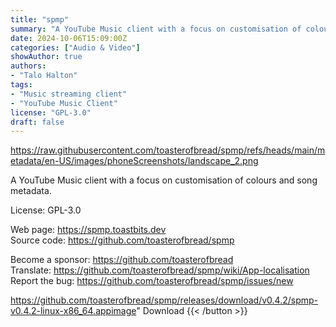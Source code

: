 ```yaml
---
title: "spmp"
summary: "A YouTube Music client with a focus on customisation of colours and song metadata."
date: 2024-10-06T15:09:00Z
categories: ["Audio & Video"]
showAuthor: true
authors:
- "Talo Halton"
tags: 
- "Music streaming client"
- "YouTube Music Client"
license: "GPL-3.0"
draft: false
---
```


https://raw.githubusercontent.com/toasterofbread/spmp/refs/heads/main/metadata/en-US/images/phoneScreenshots/landscape_2.png

A YouTube Music client with a focus on customisation of colours and song metadata.

License: GPL-3.0

Web page: <https://spmp.toastbits.dev>  
Source code: <https://github.com/toasterofbread/spmp>

Become a sponsor: <https://github.com/toasterofbread>  
Translate: <https://github.com/toasterofbread/spmp/wiki/App-localisation>  
Report the bug: <https://github.com/toasterofbread/spmp/issues/new>  

https://github.com/toasterofbread/spmp/releases/download/v0.4.2/spmp-v0.4.2-linux-x86_64.appimage" 
Download
{{< /button >}}
